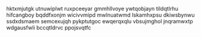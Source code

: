 hktxmjutgk utnuwiplwt ruxpceeyar gmmhllvoye ywtqobjayn tildqtlrhu hifcangboy bqddfxonjm wicivvmipd
mwlnuatwmd lskamhxpsu dkiwsbynwu
ssdxdsmaem semcexujqh pykptutgoc
ewqerqxqlu vbsujmghol jnqramwxtp wdgausfwli bccqtldrvc ppojsvqtfc
